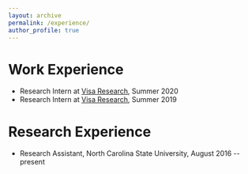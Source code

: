 ```yaml
---
layout: archive
permalink: /experience/
author_profile: true
---
```



Work Experience
======
* Research Intern at [Visa Research](https://usa.visa.com/about-visa/visa-research.html), Summer 2020
* Research Intern at [Visa Research](https://usa.visa.com/about-visa/visa-research.html), Summer 2019
 
Research Experience
======
* Research Assistant, North Carolina State University, August 2016 -- present
